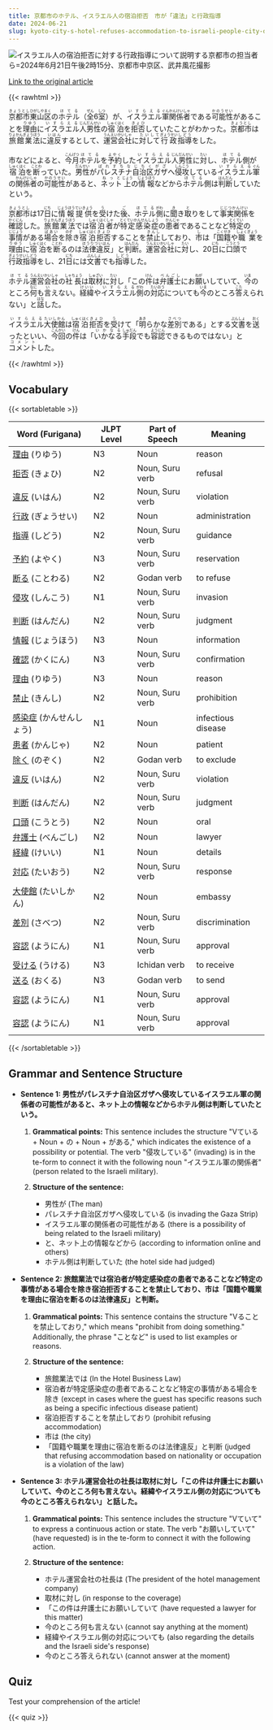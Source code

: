 ```yaml
---
title: 京都市のホテル、イスラエル人の宿泊拒否　市が「違法」と行政指導
date: 2024-06-21
slug: kyoto-city-s-hotel-refuses-accommodation-to-israeli-people-city-deems-it-illegal-and-issues-administrative-guidance
---
```


![イスラエル人の宿泊拒否に対する行政指導について説明する京都市の担当者ら=2024年6月21日午後2時15分、京都市中京区、武井風花撮影](https://www.asahicom.jp/imgopt/img/fb2f0c2b7e/comm_L/AS20240621002755.jpg "イスラエル人の宿泊拒否に対する行政指導について説明する京都市の担当者ら=2024年6月21日午後2時15分、京都市中京区、武井風花撮影")

[Link to the original article](https://asahi.com/articles/ASS6P1RV1S6PPLZB001M.html?iref=comtop_7_06)

{{< rawhtml >}}
<p><ruby>京都市<rt>きょうとし</rt></ruby><ruby>東山区<rt>ひがしやまく</rt></ruby>の<ruby>ホテル<rt>ほてる</rt></ruby>（<ruby>全<rt>ぜん</rt></ruby>6<ruby>室<rt>しつ</rt></ruby>）が、<ruby>イスラエル<rt>いすらえる</rt></ruby><ruby>軍<rt>ぐん</rt></ruby><ruby>関係者<rt>かんけいしゃ</rt></ruby>である<ruby>可能性<rt>かのうせい</rt></ruby>があることを<ruby>理由<rt>りゆう</rt></ruby>に<ruby>イスラエル<rt>いすらえる</rt></ruby><ruby>人<rt>じん</rt></ruby><ruby>男性<rt>だんせい</rt></ruby>の<ruby>宿泊<rt>しゅくはく</rt></ruby>を<ruby>拒否<rt>きょひ</rt></ruby>していたことがわかった。<ruby>京都市<rt>きょうとし</rt></ruby>は<ruby>旅館業法<rt>りょかんぎょうほう</rt></ruby>に<ruby>違反<rt>いはん</rt></ruby>するとして、<ruby>運営<rt>うんえい</rt></ruby><ruby>会社<rt>かいしゃ</rt></ruby>に<ruby>対して<rt>たいして</rt></ruby><ruby>行政<rt>ぎょうせい</rt></ruby><ruby>指導<rt>しどう</rt></ruby>をした。</p>

<p>市などによると、<ruby>今月<rt>こんげつ</rt></ruby><ruby>ホテル<rt>ほてる</rt></ruby>を<ruby>予約<rt>よやく</rt></ruby>した<ruby>イスラエル<rt>いすらえる</rt></ruby><ruby>人<rt>じん</rt></ruby><ruby>男性<rt>だんせい</rt></ruby>に<ruby>対<rt>たい</rt></ruby>し、<ruby>ホテル<rt>ほてる</rt></ruby>側が<ruby>宿泊<rt>しゅくはく</rt></ruby>を<ruby>断<rt>ことわ</rt></ruby>っていた。<ruby>男性<rt>だんせい</rt></ruby>が<ruby>パレスチナ<rt>ぱれすちな</rt></ruby><ruby>自治区<rt>じちく</rt></ruby><ruby>ガザ<rt>がざ</rt></ruby>へ<ruby>侵攻<rt>しんこう</rt></ruby>している<ruby>イスラエル<rt>いすらえる</rt></ruby><ruby>軍<rt>ぐん</rt></ruby>の<ruby>関係者<rt>かんけいしゃ</rt></ruby>の<ruby>可能性<rt>かのうせい</rt></ruby>があると、<ruby>ネット<rt>ねっと</rt></ruby><ruby>上<rt>じょう</rt></ruby>の<ruby>情報<rt>じょうほう</rt></ruby>などから<ruby>ホテル<rt>ほてる</rt></ruby>側は<ruby>判断<rt>はんだん</rt></ruby>していたという。</p>

<p><ruby>京都市<rt>きょうとし</rt></ruby>は17<ruby>日<rt>にち</rt></ruby>に<ruby>情報提供<rt>じょうほうていきょう</rt></ruby>を<ruby>受<rt>う</rt></ruby>けた<ruby>後<rt>ご</rt></ruby>、<ruby>ホテル<rt>ほてる</rt></ruby><ruby>側<rt>がわ</rt></ruby>に<ruby>聞<rt>き</rt></ruby>き<ruby>取<rt>と</rt></ruby>りをして<ruby>事実関係<rt>じじつかんけい</rt></ruby>を<ruby>確認<rt>かくにん</rt></ruby>した。<ruby>旅館業法<rt>りょかんぎょうほう</rt></ruby>では<ruby>宿泊者<rt>しゅくはくしゃ</rt></ruby>が<ruby>特定感染症<rt>とくていかんせんしょう</rt></ruby>の<ruby>患者<rt>かんじゃ</rt></ruby>であることなど<ruby>特定<rt>とくてい</rt></ruby>の<ruby>事情<rt>じじょう</rt></ruby>がある<ruby>場合<rt>ばあい</rt></ruby>を<ruby>除<rt>のぞ</rt></ruby>き<ruby>宿泊<rt>しゅくはく</rt></ruby><ruby>拒否<rt>きょひ</rt></ruby>することを<ruby>禁止<rt>きんし</rt></ruby>しており、<ruby>市<rt>し</rt></ruby>は「<ruby>国籍<rt>こくせき</rt></ruby>や<ruby>職業<rt>しょくぎょう</rt></ruby>を<ruby>理由<rt>りゆう</rt></ruby>に<ruby>宿泊<rt>しゅくはく</rt></ruby>を<ruby>断<rt>ことわ</rt></ruby>るのは<ruby>法律違反<rt>ほうりついはん</rt></ruby>」と<ruby>判断<rt>はんだん</rt></ruby>。<ruby>運営<rt>うんえい</rt></ruby><ruby>会社<rt>かいしゃ</rt></ruby>に<ruby>対<rt>たい</rt></ruby>し、20<ruby>日<rt>にち</rt></ruby>に<ruby>口頭<rt>こうとう</rt></ruby>で<ruby>行政指導<rt>ぎょうせいしどう</rt></ruby>をし、21<ruby>日<rt>にち</rt></ruby>には<ruby>文書<rt>ぶんしょ</rt></ruby>でも<ruby>指導<rt>しどう</rt></ruby>した。</p>

<p><ruby>ホテル<rt>ほてる</rt></ruby><ruby>運営<rt>うんえい</rt></ruby><ruby>会社<rt>かいしゃ</rt></ruby>の<ruby>社長<rt>しゃちょう</rt></ruby>は<ruby>取材<rt>しゅざい</rt></ruby>に<ruby>対<rt>たい</rt></ruby>し「この<ruby>件<rt>けん</rt></ruby>は<ruby>弁護士<rt>べんごし</rt></ruby>にお<ruby>願<rt>ねが</rt></ruby>いしていて、<ruby>今<rt>いま</rt></ruby>のところ<ruby>何<rt>なに</rt></ruby>も<ruby>言<rt>い</rt></ruby>えない。<ruby>経緯<rt>けいい</rt></ruby>や<ruby>イスラエル<rt>いすらえる</rt></ruby><ruby>側<rt>がわ</rt></ruby>の<ruby>対応<rt>たいおう</rt></ruby>についても<ruby>今<rt>いま</rt></ruby>のところ<ruby>答<rt>こた</rt></ruby>えられない」と<ruby>話<rt>はな</rt></ruby>した。</p>

<p><ruby>イスラエル<rt>いすらえる</rt></ruby><ruby>大使館<rt>たいしかん</rt></ruby>は<ruby>宿泊<rt>しゅくはく</rt></ruby><ruby>拒否<rt>きょひ</rt></ruby>を<ruby>受<rt>う</rt></ruby>けて「<ruby>明<rt>あき</rt></ruby>らかな<ruby>差別<rt>さべつ</rt></ruby>である」とする<ruby>文書<rt>ぶんしょ</rt></ruby>を<ruby>送<rt>おく</rt></ruby>ったといい、<ruby>今回<rt>こんかい</rt></ruby>の<ruby>件<rt>けん</rt></ruby>は「<ruby>いかなる<rt>いかなる</rt></ruby><ruby>手段<rt>しゅだん</rt></ruby>でも<ruby>容認<rt>ようにん</rt></ruby>できるものではない」と<ruby>コメント<rt>コメント</rt></ruby>した。</p>
{{< /rawhtml >}}

## Vocabulary


{{< sortabletable >}}

| Word (Furigana) | JLPT Level | Part of Speech | Meaning |
|-----------------|------------|---------------|---------|
|[理由](https://jisho.org/search/%E7%90%86%E7%94%B1) (りゆう)| N3 | Noun | reason |
|[拒否](https://jisho.org/search/%E6%8B%92%E5%90%A6) (きょひ)| N2 | Noun, Suru verb | refusal |
|[違反](https://jisho.org/search/%E9%81%95%E5%8F%8D) (いはん)| N2 | Noun, Suru verb | violation |
|[行政](https://jisho.org/search/%E8%A1%8C%E6%94%BF) (ぎょうせい)| N2 | Noun | administration |
|[指導](https://jisho.org/search/%E6%8C%87%E5%B0%8E) (しどう)| N2 | Noun, Suru verb | guidance |
|[予約](https://jisho.org/search/%E4%BA%88%E7%B4%84) (よやく)| N3 | Noun, Suru verb | reservation |
|[断る](https://jisho.org/search/%E6%96%AD%E3%82%8B) (ことわる)| N2 | Godan verb | to refuse |
|[侵攻](https://jisho.org/search/%E4%BE%B5%E6%94%BB) (しんこう)| N1 | Noun, Suru verb | invasion |
|[判断](https://jisho.org/search/%E5%88%A4%E6%96%AD) (はんだん)| N2 | Noun, Suru verb | judgment |
|[情報](https://jisho.org/search/%E6%83%85%E5%A0%B1) (じょうほう)| N3 | Noun | information |
|[確認](https://jisho.org/search/%E7%A2%BA%E8%AA%8D) (かくにん)| N3 | Noun, Suru verb | confirmation |
|[理由](https://jisho.org/search/%E7%90%86%E7%94%B1) (りゆう)| N3 | Noun | reason |
|[禁止](https://jisho.org/search/%E7%A6%81%E6%AD%A2) (きんし)| N2 | Noun, Suru verb | prohibition |
|[感染症](https://jisho.org/search/%E6%84%9F%E6%9F%93%E7%97%87) (かんせんしょう)| N1 | Noun | infectious disease |
|[患者](https://jisho.org/search/%E6%82%A3%E8%80%85) (かんじゃ)| N2 | Noun | patient |
|[除く](https://jisho.org/search/%E9%99%A4%E3%81%8F) (のぞく)| N2 | Godan verb | to exclude |
|[違反](https://jisho.org/search/%E9%81%95%E5%8F%8D) (いはん)| N2 | Noun, Suru verb | violation |
|[判断](https://jisho.org/search/%E5%88%A4%E6%96%AD) (はんだん)| N2 | Noun, Suru verb | judgment |
|[口頭](https://jisho.org/search/%E5%8F%A3%E9%A0%AD) (こうとう)| N2 | Noun | oral |
|[弁護士](https://jisho.org/search/%E5%BC%81%E8%AD%B7%E5%A3%AB) (べんごし)| N2 | Noun | lawyer |
|[経緯](https://jisho.org/search/%E7%B5%8C%E7%B7%AF) (けいい)| N1 | Noun | details |
|[対応](https://jisho.org/search/%E5%AF%BE%E5%BF%9C) (たいおう)| N2 | Noun, Suru verb | response |
|[大使館](https://jisho.org/search/%E5%A4%A7%E4%BD%BF%E9%A4%A8) (たいしかん)| N2 | Noun | embassy |
|[差別](https://jisho.org/search/%E5%B7%AE%E5%88%A5) (さべつ)| N2 | Noun, Suru verb | discrimination |
|[容認](https://jisho.org/search/%E5%AE%B9%E8%AA%8D) (ようにん)| N1 | Noun, Suru verb | approval |
|[受ける](https://jisho.org/search/%E5%8F%97%E3%81%91%E3%82%8B) (うける)| N3 | Ichidan verb | to receive |
|[送る](https://jisho.org/search/%E9%80%81%E3%82%8B) (おくる)| N3 | Godan verb | to send |
|[容認](https://jisho.org/search/%E5%AE%B9%E8%AA%8D) (ようにん)| N1 | Noun, Suru verb | approval |
|[容認](https://jisho.org/search/%E5%AE%B9%E8%AA%8D) (ようにん)| N1 | Noun, Suru verb | approval |

{{< /sortabletable >}}


## Grammar and Sentence Structure

- **Sentence 1: 男性がパレスチナ自治区ガザへ侵攻しているイスラエル軍の関係者の可能性があると、ネット上の情報などからホテル側は判断していたという。**
  
  1. **Grammatical points:** This sentence includes the structure "Vている + Noun + の + Noun + がある," which indicates the existence of a possibility or potential. The verb "侵攻している" (invading) is in the te-form to connect it with the following noun "イスラエル軍の関係者" (person related to the Israeli military).
  
  2. **Structure of the sentence:** 
     - 男性が (The man) 
     - パレスチナ自治区ガザへ侵攻している (is invading the Gaza Strip) 
     - イスラエル軍の関係者の可能性がある (there is a possibility of being related to the Israeli military) 
     - と、ネット上の情報などから (according to information online and others) 
     - ホテル側は判断していた (the hotel side had judged)

- **Sentence 2: 旅館業法では宿泊者が特定感染症の患者であることなど特定の事情がある場合を除き宿泊拒否することを禁止しており、市は「国籍や職業を理由に宿泊を断るのは法律違反」と判断。**
  
  1. **Grammatical points:** This sentence contains the structure "Vることを禁止しており," which means "prohibit from doing something." Additionally, the phrase "ことなど" is used to list examples or reasons.
  
  2. **Structure of the sentence:** 
     - 旅館業法では (In the Hotel Business Law) 
     - 宿泊者が特定感染症の患者であることなど特定の事情がある場合を除き (except in cases where the guest has specific reasons such as being a specific infectious disease patient) 
     - 宿泊拒否することを禁止しており (prohibit refusing accommodation) 
     - 市は (the city) 
     - 「国籍や職業を理由に宿泊を断るのは法律違反」と判断 (judged that refusing accommodation based on nationality or occupation is a violation of the law)

- **Sentence 3: ホテル運営会社の社長は取材に対し「この件は弁護士にお願いしていて、今のところ何も言えない。経緯やイスラエル側の対応についても今のところ答えられない」と話した。**
  
  1. **Grammatical points:** This sentence includes the structure "Vていて" to express a continuous action or state. The verb "お願いしていて" (have requested) is in the te-form to connect it with the following action.
  
  2. **Structure of the sentence:** 
     - ホテル運営会社の社長は (The president of the hotel management company) 
     - 取材に対し (in response to the coverage) 
     - 「この件は弁護士にお願いしていて (have requested a lawyer for this matter) 
     - 今のところ何も言えない (cannot say anything at the moment) 
     - 経緯やイスラエル側の対応についても (also regarding the details and the Israeli side's response) 
     - 今のところ答えられない (cannot answer at the moment)

## Quiz

Test your comprehension of the article!

{{< quiz >}}